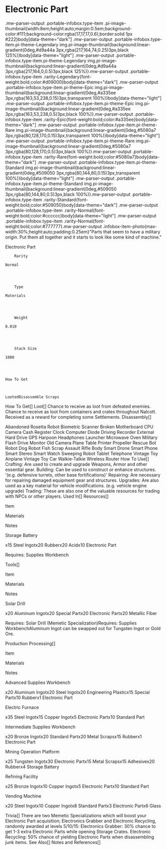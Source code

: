 # Electronic Part

.mw-parser-output .portable-infobox.type-item .pi-image-thumbnail{width:8em;height:auto;margin:0.5em;background-color:#111;background-color:rgba(17,17,17,0.6);border:solid 1px #222}body[data-theme="dark"] .mw-parser-output .portable-infobox.type-item.pi-theme-Legendary img.pi-image-thumbnail{background:linear-gradient(0deg,#d9a44a 3px,rgba(217,164,74,0.25)3px,black 125%)}body[data-theme="light"] .mw-parser-output .portable-infobox.type-item.pi-theme-Legendary img.pi-image-thumbnail{background:linear-gradient(0deg,#d9a44a 3px,rgba(217,164,0,0.5)3px,black 125%)}.mw-parser-output .portable-infobox.type-item .rarity-Legendary{font-weight:bold;color:#d09000}body[data-theme="dark"] .mw-parser-output .portable-infobox.type-item.pi-theme-Epic img.pi-image-thumbnail{background:linear-gradient(0deg,#a335ee 3px,rgba(163,53,238,0.15)3px,transparent 100%)}body[data-theme="light"] .mw-parser-output .portable-infobox.type-item.pi-theme-Epic img.pi-image-thumbnail{background:linear-gradient(0deg,#a335ee 3px,rgba(163,53,238,0.5)3px,black 100%)}.mw-parser-output .portable-infobox.type-item .rarity-Epic{font-weight:bold;color:#a335ee}body[data-theme="dark"] .mw-parser-output .portable-infobox.type-item.pi-theme-Rare img.pi-image-thumbnail{background:linear-gradient(0deg,#5080a7 3px,rgba(80,128,170,0.15)3px,transparent 100%)}body[data-theme="light"] .mw-parser-output .portable-infobox.type-item.pi-theme-Rare img.pi-image-thumbnail{background:linear-gradient(0deg,#5080a7 3px,rgba(80,128,170,0.5)3px,black 100%)}.mw-parser-output .portable-infobox.type-item .rarity-Rare{font-weight:bold;color:#5080a7}body[data-theme="dark"] .mw-parser-output .portable-infobox.type-item.pi-theme-Standard img.pi-image-thumbnail{background:linear-gradient(0deg,#509050 3px,rgba(80,144,80,0.15)3px,transparent 100%)}body[data-theme="light"] .mw-parser-output .portable-infobox.type-item.pi-theme-Standard img.pi-image-thumbnail{background:linear-gradient(0deg,#509050 3px,rgba(80,144,80,0.5)3px,black 100%)}.mw-parser-output .portable-infobox.type-item .rarity-Standard{font-weight:bold;color:#509050}body[data-theme="dark"] .mw-parser-output .portable-infobox.type-item .rarity-Normal{font-weight:bold;color:#cccccc}body[data-theme="light"] .mw-parser-output .portable-infobox.type-item .rarity-Normal{font-weight:bold;color:#777777}.mw-parser-output .infobox-item-photo{max-width:30%;height:auto;padding:0.25em}"Parts that seem to have a military origin. Put them all together and it starts to look like some kind of machine."

Electronic Part


	
		
		
	
	


	

	
		Rarity
	
	Normal



	
		Type
	
	Materials



	
		Weight
	
	0.010



	
		Stack Size
	
	1000




	How To Get


	
	LootedDisassemble Scraps





How To Get[]
Loot[]
Chance to receive as loot from defeated enemies.
Chance to receive as loot from containers and crates throughout Nalcott.
Received as a reward for completing some Settlements.
Disassembly[]

Abandoned Rosetta Robot
Biometric Scanner
Broken Motherboard
CPU
Camera
Cash Register
Clock
Computer
Diode
Driving Recorder
External Hard Drive
GPS
Harpoon
Headphones
Launcher
Microwave Oven
Military Flash Drive
Monitor
Old Camera
Plane Table
Printer
Propeller
Rescue Bot
Robot Dog
Robot Fish
Scrap Assault Rifle Body
Smart Drone
Smart Phone
Smart Stereo
Smart Watch
Sweeping Robot
Tablet
Telephone
Vintage Toy Airplane
Vintage Toy Car
Walkie-Talkie
Wireless Router
How To Use[]
Crafting:  Are used to create and upgrade Weapons, Armor and other essential gear.
Building:  Can be used to construct or enhance structures.  '(e.g. defensive turrets, other base fortifications)'
Repairing:  Are necessary for repairing damaged equipment gear and structures.
Upgrades:  Are also used as a key material for vehicle modifications. (e.g. vehicle engine upgrade)
Trading:  These are also one of the valuable resources for trading with NPCs or other players.
Used In[]
Resources[]


Item

Materials

Notes


Storage Battery

x15 Steel Ingotx20 Rubberx20 Acidx10 Electronic Part

Requires: Supplies Workbench


Tools[]


Item

Materials

Notes


Solar Drill

x20 Aluminum Ingotx20 Special Partx20 Electronic Partx20 Metallic Fiber

Requires: Solar Drill (Memetic Specialization)Requires: Supplies WorkbenchAluminum Ingot can be swapped out for Tungsten Ingot or Gold Ore.


Production Processing[]


Item

Materials

Notes


Advanced Supplies Workbench

x20 Aluminum Ingotx20 Steel Ingotx20 Engineering Plasticx15 Special Partx10 Rubberx1 Electronic Part




Electric Furnace

x35 Steel Ingotx15 Copper Ingotx5 Electronic Partx10 Standard Part




Intermediate Supplies Workbench

x20 Bronze Ingotx20 Standard Partx20 Metal Scrapsx15 Rubberx1 Electronic Part




Mining Operation Platform

x25 Tungsten Ingotx30 Electronic Partx15 Metal Scrapsx15 Adhesivex20 Rubberx4 Storage Battery




Refining Facility

x25 Bronze Ingotx10 Copper Ingotx5 Electronic Partx10 Standard Part




Vending Machine

x20 Steel Ingotx10 Copper Ingotx8 Standard Partx3 Electronic Partx6 Glass




Trivia[]
There are two Memetic Specializations which will boost your Electronic Part acquisition; Electronics Grabber and Electronic Recycling, randomly awarded at levels 5/10/15:
Electronics Grabber: 30% chance to get 1-3 extra Electronic Parts while opening Storage Crates.
Electronic Recycling: 50% chance of yielding Electronic Parts when disassembling junk items.
See Also[]
Notes and References[]

